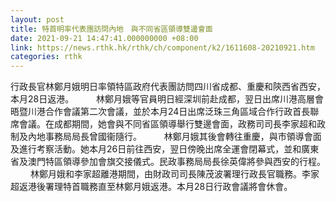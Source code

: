 ```yaml
---
layout: post
title: 特首明率代表團訪問內地　與不同省區領導雙邊會面
date: 2021-09-21 14:47:41.000000000 +08:00
link: https://news.rthk.hk/rthk/ch/component/k2/1611608-20210921.htm
categories: rthk
---
```


行政長官林鄭月娥明日率領特區政府代表團訪問四川省成都、重慶和陝西省西安，本月28日返港。
　　 
林鄭月娥等官員明日經深圳前赴成都，翌日出席川港高層會晤暨川港合作會議第二次會議，並於本月24日出席泛珠三角區域合作行政首長聯席會議。在成都期間，她會與不同省區領導舉行雙邊會面，政務司司長李家超和政制及內地事務局局長曾國衞隨行。
　　 
林鄭月娥其後會轉往重慶，與市領導會面及進行考察活動。她本月26日前往西安，翌日傍晚出席全運會閉幕式，並和廣東省及澳門特區領導參加會旗交接儀式。民政事務局局長徐英偉將參與西安的行程。
　　 
林鄭月娥和李家超離港期間，由財政司司長陳茂波署理行政長官職務。李家超返港後署理特首職務直至林鄭月娥返港。本月28日行政會議將會休會。
